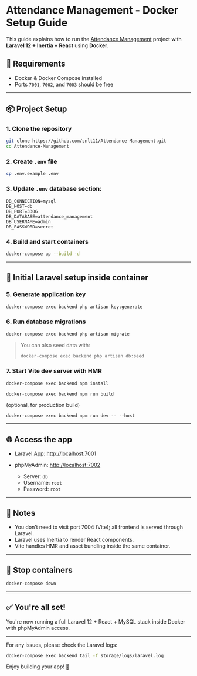 # Attendance Management - Docker Setup Guide

This guide explains how to run the [Attendance Management](https://github.com/snlt11/Attendance-Management.git) project with **Laravel 12 + Inertia + React** using **Docker**.

## 🚀 Requirements

* Docker & Docker Compose installed
* Ports `7001`, `7002`, and `7003` should be free

---

## 📦 Project Setup

### 1. Clone the repository

```bash
git clone https://github.com/snlt11/Attendance-Management.git
cd Attendance-Management
```

### 2. Create `.env` file

```bash
cp .env.example .env
```

### 3. Update `.env` database section:

```env
DB_CONNECTION=mysql
DB_HOST=db
DB_PORT=3306
DB_DATABASE=attendance_management
DB_USERNAME=admin
DB_PASSWORD=secret
```

### 4. Build and start containers

```bash
docker-compose up --build -d
```

---

## 🔧 Initial Laravel setup inside container

### 5. Generate application key

```bash
docker-compose exec backend php artisan key:generate
```

### 6. Run database migrations

```bash
docker-compose exec backend php artisan migrate
```

> You can also seed data with:
>
> ```bash
> docker-compose exec backend php artisan db:seed
> ```

### 7. Start Vite dev server with HMR

```bash
docker-compose exec backend npm install

docker-compose exec backend npm run build
```
(optional, for production build)
```
docker-compose exec backend npm run dev -- --host
```

---

## 🌐 Access the app

* Laravel App: [http://localhost:7001](http://localhost:7001)
* phpMyAdmin: [http://localhost:7002](http://localhost:7002)

  * Server: `db`
  * Username: `root`
  * Password: `root`

---

## 📌 Notes

* You don’t need to visit port 7004 (Vite); all frontend is served through Laravel.
* Laravel uses Inertia to render React components.
* Vite handles HMR and asset bundling inside the same container.

---

## 🛑 Stop containers

```bash
docker-compose down
```

---

## ✅ You're all set!

You're now running a full Laravel 12 + React + MySQL stack inside Docker with phpMyAdmin access.

---

For any issues, please check the Laravel logs:

```bash
docker-compose exec backend tail -f storage/logs/laravel.log
```

Enjoy building your app! 🎉
